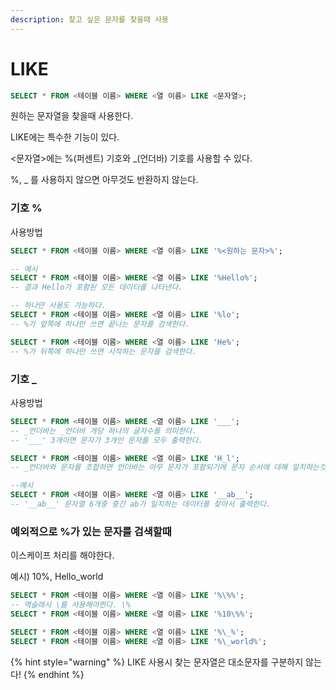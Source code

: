 ```yaml
---
description: 찾고 싶은 문자를 찾을때 사용
---
```


# LIKE

```sql
SELECT * FROM <테이블 이름> WHERE <열 이름> LIKE <문자열>;
```

원하는 문자열을 찾을때 사용한다.



LIKE에는 특수한 기능이 있다.

<문자열>에는 %(퍼센트) 기호와 \_(언더바) 기호를 사용할 수 있다.

%, \_ 를 사용하지 않으면 아무것도 반환하지 않는다.



### 기호 %

사용방법

```sql
SELECT * FROM <테이블 이름> WHERE <열 이름> LIKE '%<원하는 문자>%';

-- 예시
SELECT * FROM <테이블 이름> WHERE <열 이름> LIKE '%Hello%';
-- 결과 Hello가 포함된 모든 데이터를 나타낸다.

-- 하나만 사용도 가능하다.
SELECT * FROM <테이블 이름> WHERE <열 이름> LIKE '%lo';
-- %가 앞쪽에 하나만 쓰면 끝나는 문자를 검색한다.

SELECT * FROM <테이블 이름> WHERE <열 이름> LIKE 'He%';
-- %가 뒤쪽에 하나만 쓰면 시작하는 문자를 검색한다.
```



### 기호 \_

사용방법

```sql
SELECT * FROM <테이블 이름> WHERE <열 이름> LIKE '___';
-- _언더바는 _언더바 개당 하나의 글자수를 의미한다.
-- '___' 3개이면 문자가 3개인 문자를 모두 출력한다.

SELECT * FROM <테이블 이름> WHERE <열 이름> LIKE 'H_l';
-- _언더바와 문자를 조합하면 언더바는 아무 문자가 포함되기에 문자 순서에 대해 일치하는것을 출력한다.

--예시
SELECT * FROM <테이블 이름> WHERE <열 이름> LIKE '__ab__';
-- '__ab__' 문자열 6개중 중간 ab가 일치하는 데이터를 찾아서 출력한다.
```



### 예외적으로 %가 있는 문자를 검색할때

이스케이프 처리를 해야한다.

예시) 10%, Hello\_world

```sql
SELECT * FROM <테이블 이름> WHERE <열 이름> LIKE '%\%%';
-- 역슬래시 \를 사용해야한다. \%
SELECT * FROM <테이블 이름> WHERE <열 이름> LIKE '%10\%%';

SELECT * FROM <테이블 이름> WHERE <열 이름> LIKE '%\_%';
SELECT * FROM <테이블 이름> WHERE <열 이름> LIKE '%\_world%';
```



{% hint style="warning" %}
LIKE 사용시 찾는 문자열은 대소문자를 구분하지 않는다!
{% endhint %}
